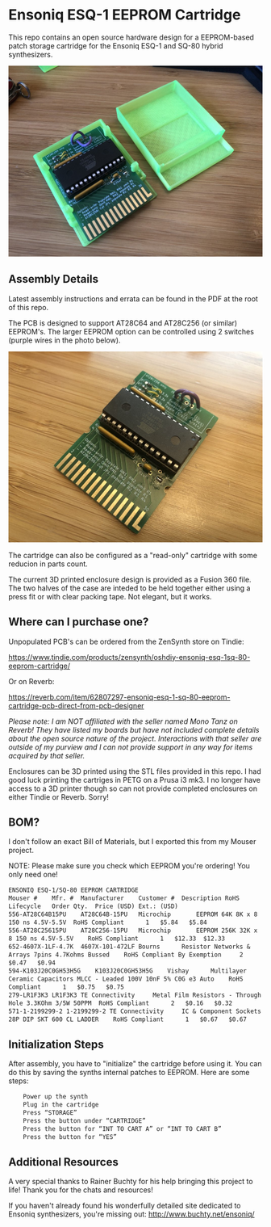# Ensoniq ESQ-1 EEPROM Cartridge

This repo contains an open source hardware design for a EEPROM-based patch storage cartridge for the Ensoniq ESQ-1 and SQ-80 hybrid synthesizers.

![A photo of the assembled EEPROM cartridge PCB and two halves of the 3D printed enclosure](assembled-cartridge-small.jpg)

## Assembly Details

Latest assembly instructions and errata can be found in the PDF at the root of this repo.

The PCB is designed to support AT28C64 and AT28C256 (or similar) EEPROM's. The larger EEPROM option can be controlled using 2 switches (purple wires in the photo below).

![A photo of the assembled EEPROM cartridge PCB and two halves of the 3D printed enclosure](assembled-pcb-small.jpg)


The cartridge can also be configured as a "read-only" cartridge with some reducion in parts count.

The current 3D printed enclosure design is provided as a Fusion 360 file. The two halves of the case are inteded to be held together either using a press fit or with clear packing tape. Not elegant, but it works.

## Where can I purchase one?

Unpopulated PCB's can be ordered from the ZenSynth store on Tindie: 

https://www.tindie.com/products/zensynth/oshdiy-ensoniq-esq-1sq-80-eeprom-cartridge/

Or on Reverb:

https://reverb.com/item/62807297-ensoniq-esq-1-sq-80-eeprom-cartridge-pcb-direct-from-pcb-designer

*Please note: I am NOT affiliated with the seller named Mono Tanz on Reverb! They have listed my boards but have not included complete details about the open source nature of the project. Interactions with that seller are outside of my purview and I can not provide support in any way for items acquired by that seller.*

Enclosures can be 3D printed using the STL files provided in this repo. I had good luck printing the cartriges in PETG on a Prusa i3 mk3. I no longer have access to a 3D printer though so can not provide completed enclosures on either Tindie or Reverb. Sorry!

## BOM?

I don't follow an exact Bill of Materials, but I exported this from my Mouser project.

NOTE: Please make sure you check which EEPROM you're ordering! You only need one!

```
ENSONIQ ESQ-1/SQ-80 EEPROM CARTRIDGE									
Mouser #	Mfr. #	Manufacturer	Customer #	Description	RoHS	Lifecycle	Order Qty.	Price (USD)	Ext.: (USD)
556-AT28C64B15PU	AT28C64B-15PU	Microchip		EEPROM 64K 8K x 8 150 ns 4.5V-5.5V	RoHS Compliant		1	$5.84	$5.84
556-AT28C25615PU	AT28C256-15PU	Microchip		EEPROM 256K 32K x 8 150 ns 4.5V-5.5V	RoHS Compliant		1	$12.33	$12.33
652-4607X-1LF-4.7K	4607X-101-472LF	Bourns		Resistor Networks & Arrays 7pins 4.7Kohms Bussed	RoHS Compliant By Exemption		2	$0.47	$0.94
594-K103J20C0GH53H5G	K103J20C0GH53H5G	Vishay		Multilayer Ceramic Capacitors MLCC - Leaded 100V 10nF 5% C0G e3 Auto	RoHS Compliant		1	$0.75	$0.75
279-LR1F3K3	LR1F3K3	TE Connectivity		Metal Film Resistors - Through Hole 3.3KOhm 3/5W 50PPM	RoHS Compliant		2	$0.16	$0.32
571-1-2199299-2	1-2199299-2	TE Connectivity		IC & Component Sockets 28P DIP SKT 600 CL LADDER	RoHS Compliant		1	$0.67	$0.67
```

## Initialization Steps

After assembly, you have to "initialize" the cartridge before using it. You can do this by saving the synths internal patches to EEPROM. Here are some steps:

```
    Power up the synth
    Plug in the cartridge
    Press “STORAGE”
    Press the button under “CARTRIDGE”
    Press the button for “INT TO CART A” or “INT TO CART B”
    Press the button for “YES”
```

## Additional Resources

A very special thanks to Rainer Buchty for his help bringing this project to life! Thank you for the chats and resources!

If you haven't already found his wonderfully detailed site dedicated to Ensoniq synthesizers, you're missing out: http://www.buchty.net/ensoniq/
